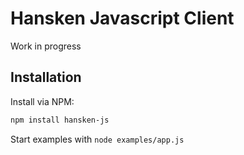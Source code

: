 # Hansken Javascript Client
Work in progress

## Installation
Install via NPM:

```bash
npm install hansken-js
```

Start examples with `node examples/app.js`
